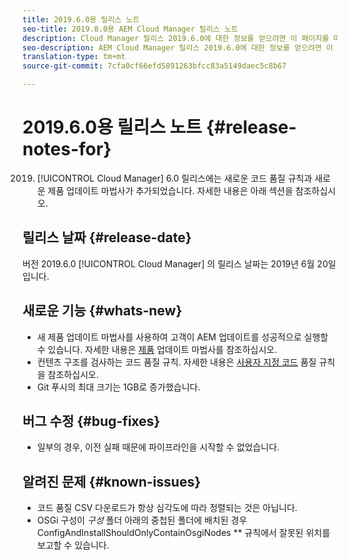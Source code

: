 ```yaml
---
title: 2019.6.0용 릴리스 노트
seo-title: 2019.8.0용 AEM Cloud Manager 릴리스 노트
description: Cloud Manager 릴리스 2019.6.0에 대한 정보를 얻으려면 이 페이지를 따르십시오.
seo-description: AEM Cloud Manager 릴리스 2019.6.0에 대한 정보를 얻으려면 이 페이지를 따르십시오.
translation-type: tm+mt
source-git-commit: 7cfa0cf66efd5891263bfcc83a5149daec5c8b67

---
```


# 2019.6.0용 릴리스 노트 {#release-notes-for}

2019. [!UICONTROL Cloud Manager] 6.0 릴리스에는 새로운 코드 품질 규칙과 새로운 제품 업데이트 마법사가 추가되었습니다. 자세한 내용은 아래 섹션을 참조하십시오.

## 릴리스 날짜 {#release-date}

버전 2019.6.0 [!UICONTROL Cloud Manager] 의 릴리스 날짜는 2019년 6월 20일입니다.

## 새로운 기능 {#whats-new}

* 새 제품 업데이트 마법사를 사용하여 고객이 AEM 업데이트를 성공적으로 실행할 수 있습니다. 자세한 내용은 [제품](overview-productupdate-wizard.md) 업데이트 마법사를 참조하십시오.
* 컨텐츠 구조를 검사하는 코드 품질 규칙. 자세한 내용은 [사용자 지정 코드](custom-code-quality-rules.md) 품질 규칙을 참조하십시오.
* Git 푸시의 최대 크기는 1GB로 증가했습니다.

## 버그 수정 {#bug-fixes}

* 일부의 경우, 이전 실패 때문에 파이프라인을 시작할 수 없었습니다.

## 알려진 문제 {#known-issues}

* 코드 품질 CSV 다운로드가 항상 심각도에 따라 정렬되는 것은 아닙니다.
* OSGi 구성이 *구성* 폴더 아래의 중첩된 폴더에 배치된 경우 ConfigAndInstallShouldOnlyContainOsgiNodes ** 규칙에서 잘못된 위치를 보고할 수 있습니다.